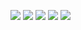 ![](source/images/1.png)
![](source/images/2.png)
![](source/images/3.png)
![](source/images/4.png)
![](source/images/5.png)
